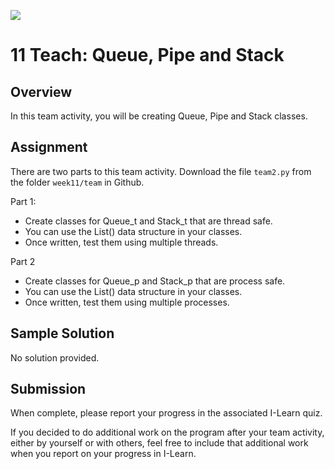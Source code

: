 ![](../site/banner.png)

# 11 Teach: Queue, Pipe and Stack

## Overview

In this team activity, you will be creating Queue, Pipe and Stack classes.

## Assignment

There are two parts to this team activity.  Download the file `team2.py` from the folder `week11/team` in Github.

Part 1:
- Create classes for Queue_t and Stack_t that are thread safe.
- You can use the List() data structure in your classes.
- Once written, test them using multiple threads.

Part 2
- Create classes for Queue_p and Stack_p that are process safe.
- You can use the List() data structure in your classes.
- Once written, test them using multiple processes.

## Sample Solution

No solution provided.

## Submission

When complete, please report your progress in the associated I-Learn quiz.

If you decided to do additional work on the program after your team activity, either by yourself or with others, feel free to include that additional work when you report on your progress in I-Learn.


